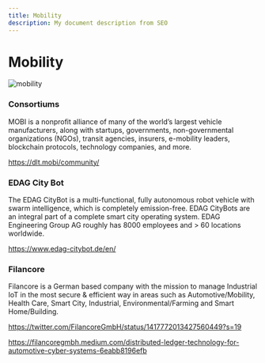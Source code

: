 ```yaml
---
title: Mobility
description: My document description from SEO
---
```


# Mobility

![mobility](/img/participate/use-cases/mobility.png)

### Consortiums

MOBI is a nonprofit alliance of many of the world’s largest vehicle manufacturers, along with startups, governments, non-governmental organizations (NGOs), transit agencies, insurers, e-mobility leaders, blockchain protocols, technology companies, and more.

<https://dlt.mobi/community/>

### EDAG City Bot

The EDAG CityBot is a multi-functional, fully autonomous robot vehicle with swarm intelligence, which is completely emission-free. EDAG CityBots are an integral part of a complete smart city operating system. EDAG Engineering Group AG roughly has 8000 employees and > 60 locations worldwide.

<https://www.edag-citybot.de/en/>

### Filancore

Filancore is a German based company with the mission to manage Industrial IoT in the most secure & efficient way in areas such as Automotive/Mobility, Health Care, Smart City, Industrial, Environmental/Farming and Smart Home/Building.

<https://twitter.com/FilancoreGmbH/status/1417772013427560449?s=19>

<https://filancoregmbh.medium.com/distributed-ledger-technology-for-automotive-cyber-systems-6eabb8196efb>
